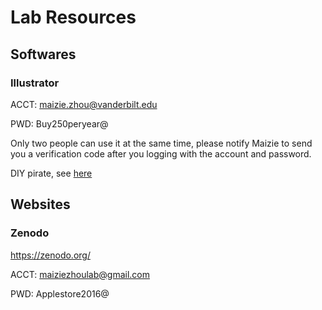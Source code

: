 # Lab Resources

## Softwares
### Illustrator
ACCT: maizie.zhou@vanderbilt.edu

PWD: Buy250peryear@

Only two people can use it at the same time, please notify Maizie to send you a verification code after you logging with the account and password. 

DIY pirate, see [here](https://www.reddit.com/r/GenP/)

## Websites
### Zenodo
https://zenodo.org/

ACCT: maiziezhoulab@gmail.com

PWD: Applestore2016@
